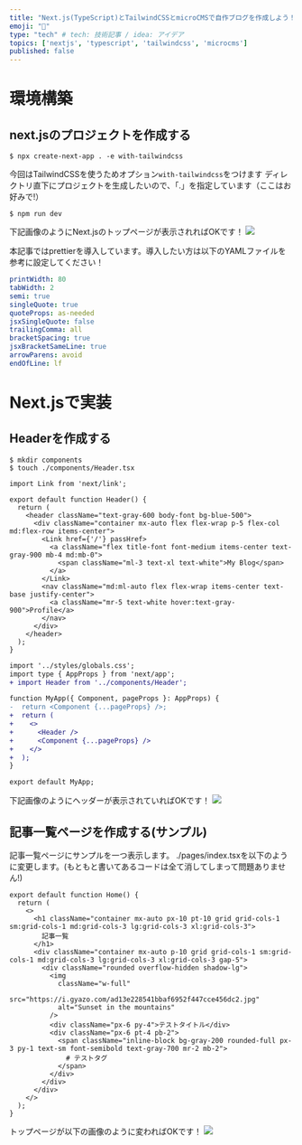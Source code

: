 ```yaml
---
title: "Next.js(TypeScript)とTailwindCSSとmicroCMSで自作ブログを作成しよう！"
emoji: "🐙"
type: "tech" # tech: 技術記事 / idea: アイデア
topics: ['nextjs', 'typescript', 'tailwindcss', 'microcms']
published: false
---
```


# 環境構築

## next.jsのプロジェクトを作成する

```shell
$ npx create-next-app . -e with-tailwindcss
```
今回はTailwindCSSを使うためオプション`with-tailwindcss`をつけます
ディレクトリ直下にプロジェクトを生成したいので、「.」を指定しています（ここはお好みで!）


```shell
$ npm run dev
```
下記画像のようにNext.jsのトップページが表示されればOKです！
![](https://i.gyazo.com/e1bfb646892ea04aa37090d1c454e185.png)

本記事ではprettierを導入しています。導入したい方は以下のYAMLファイルを参考に設定してください！
```yml:.prettierrc.yml
printWidth: 80
tabWidth: 2
semi: true
singleQuote: true
quoteProps: as-needed
jsxSingleQuote: false
trailingComma: all
bracketSpacing: true
jsxBracketSameLine: true
arrowParens: avoid
endOfLine: lf
```

# Next.jsで実装
## Headerを作成する
```shell
$ mkdir components
$ touch ./components/Header.tsx
```
```tsx:./components/Header.tsx
import Link from 'next/link';

export default function Header() {
  return (
    <header className="text-gray-600 body-font bg-blue-500">
      <div className="container mx-auto flex flex-wrap p-5 flex-col md:flex-row items-center">
        <Link href={'/'} passHref>
          <a className="flex title-font font-medium items-center text-gray-900 mb-4 md:mb-0">
            <span className="ml-3 text-xl text-white">My Blog</span>
          </a>
        </Link>
        <nav className="md:ml-auto flex flex-wrap items-center text-base justify-center">
          <a className="mr-5 text-white hover:text-gray-900">Profile</a>
        </nav>
      </div>
    </header>
  );
}

```
```diff tsx:./pages/_app.jsx
import '../styles/globals.css';
import type { AppProps } from 'next/app';
+ import Header from '../components/Header';

function MyApp({ Component, pageProps }: AppProps) {
-  return <Component {...pageProps} />;
+  return (
+    <>
+      <Header />
+      <Component {...pageProps} />
+    </>
+  );
}

export default MyApp;
```

下記画像のようにヘッダーが表示されていればOKです！
![](https://i.gyazo.com/fef51b3691c467f7b897b4eea9f52ff8.png)

## 記事一覧ページを作成する(サンプル)
記事一覧ページにサンプルを一つ表示します。
./pages/index.tsxを以下のように変更します。(もともと書いてあるコードは全て消してしまって問題ありません!)
```tsx:./pages/index.tsx
export default function Home() {
  return (
    <>
      <h1 className="container mx-auto px-10 pt-10 grid grid-cols-1 sm:grid-cols-1 md:grid-cols-3 lg:grid-cols-3 xl:grid-cols-3">
        記事一覧
      </h1>
      <div className="container mx-auto p-10 grid grid-cols-1 sm:grid-cols-1 md:grid-cols-3 lg:grid-cols-3 xl:grid-cols-3 gap-5">
        <div className="rounded overflow-hidden shadow-lg">
          <img
            className="w-full"
            src="https://i.gyazo.com/ad13e228541bbaf6952f447cce456dc2.jpg"
            alt="Sunset in the mountains"
          />
          <div className="px-6 py-4">テストタイトル</div>
          <div className="px-6 pt-4 pb-2">
            <span className="inline-block bg-gray-200 rounded-full px-3 py-1 text-sm font-semibold text-gray-700 mr-2 mb-2">
              # テストタグ
            </span>
          </div>
        </div>
      </div>
    </>
  );
}
```

トップページが以下の画像のように変わればOKです！
![](https://i.gyazo.com/4e2d381d19194c2dc69bba9b51934bed.png)
